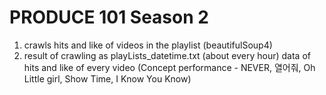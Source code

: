 # PRODUCE 101 Season 2

 1. crawls hits and like of videos in the playlist (beautifulSoup4)
 2. result of crawling as playLists_datetime.txt (about every hour)
    data of hits and like of every video 
    (Concept performance - 
    NEVER, 열어줘, Oh Little girl, Show Time, I Know You Know)
